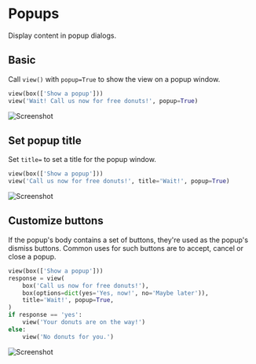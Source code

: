# Popups

Display content in popup dialogs.

## Basic

Call `view()` with `popup=True` to show the view on a popup window.


```py
view(box(['Show a popup']))
view('Wait! Call us now for free donuts!', popup=True)
```


![Screenshot](assets/screenshots/popup_basic.png)


## Set popup title

Set `title=` to set a title for the popup window.


```py
view(box(['Show a popup']))
view('Call us now for free donuts!', title='Wait!', popup=True)
```


![Screenshot](assets/screenshots/popup_title.png)


## Customize buttons

If the popup's body contains a set of buttons, they're used as the popup's dismiss buttons. Common uses for such
buttons are to accept, cancel or close a popup.


```py
view(box(['Show a popup']))
response = view(
    box('Call us now for free donuts!'),
    box(options=dict(yes='Yes, now!', no='Maybe later')),
    title='Wait!', popup=True,
)
if response == 'yes':
    view('Your donuts are on the way!')
else:
    view('No donuts for you.')
```


![Screenshot](assets/screenshots/popup_buttons.png)
